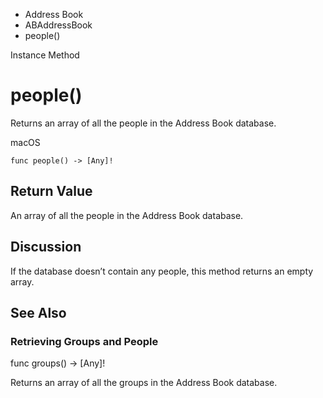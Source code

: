 

- Address Book
- ABAddressBook
-  people() 

Instance Method

# people()

Returns an array of all the people in the Address Book database.

macOS

``` source
func people() -> [Any]!
```

## Return Value

An array of all the people in the Address Book database.

## Discussion

If the database doesn’t contain any people, this method returns an empty array.

## See Also

### Retrieving Groups and People

func groups() -> [Any]!

Returns an array of all the groups in the Address Book database.

